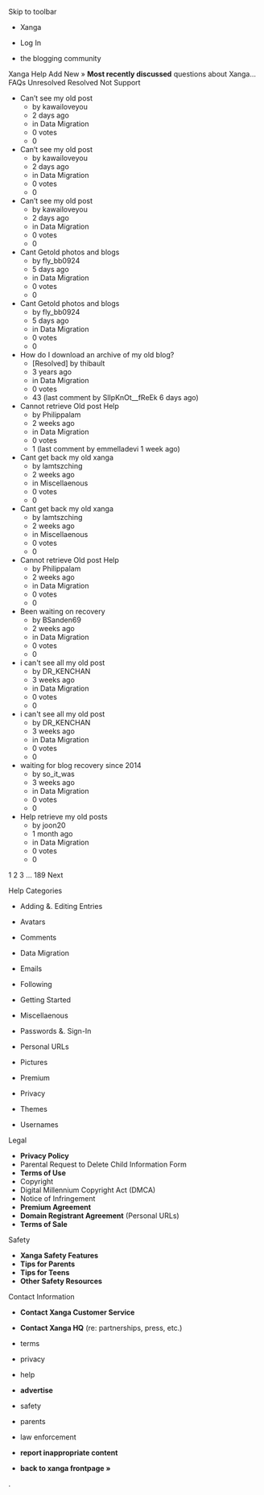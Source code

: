 Skip to toolbar

*   Xanga

*   Log In

*   the blogging community

Xanga Help Add New » **Most recently discussed** questions about Xanga… FAQs Unresolved Resolved Not Support

*   Can’t see my old post
    *   by kawailoveyou
    *   2 days ago
    *   in Data Migration
    *   0 votes
    *   0
*   Can’t see my old post
    *   by kawailoveyou
    *   2 days ago
    *   in Data Migration
    *   0 votes
    *   0
*   Can’t see my old post
    *   by kawailoveyou
    *   2 days ago
    *   in Data Migration
    *   0 votes
    *   0
*   Cant Getold photos and blogs
    *   by fly\_bb0924
    *   5 days ago
    *   in Data Migration
    *   0 votes
    *   0
*   Cant Getold photos and blogs
    *   by fly\_bb0924
    *   5 days ago
    *   in Data Migration
    *   0 votes
    *   0
*   How do I download an archive of my old blog?
    *   \[Resolved\] by thibault
    *   3 years ago
    *   in Data Migration
    *   0 votes
    *   43 (last comment by SlIpKnOt\_\_fReEk 6 days ago)
*   Cannot retrieve Old post Help
    *   by Philippalam
    *   2 weeks ago
    *   in Data Migration
    *   0 votes
    *   1 (last comment by emmelladevi 1 week ago)
*   Cant get back my old xanga
    *   by lamtszching
    *   2 weeks ago
    *   in Miscellaenous
    *   0 votes
    *   0
*   Cant get back my old xanga
    *   by lamtszching
    *   2 weeks ago
    *   in Miscellaenous
    *   0 votes
    *   0
*   Cannot retrieve Old post Help
    *   by Philippalam
    *   2 weeks ago
    *   in Data Migration
    *   0 votes
    *   0
*   Been waiting on recovery
    *   by BSanden69
    *   2 weeks ago
    *   in Data Migration
    *   0 votes
    *   0
*   i can't see all my old post
    *   by DR\_KENCHAN
    *   3 weeks ago
    *   in Data Migration
    *   0 votes
    *   0
*   i can't see all my old post
    *   by DR\_KENCHAN
    *   3 weeks ago
    *   in Data Migration
    *   0 votes
    *   0
*   waiting for blog recovery since 2014
    *   by so\_it\_was
    *   3 weeks ago
    *   in Data Migration
    *   0 votes
    *   0
*   Help retrieve my old posts
    *   by joon20
    *   1 month ago
    *   in Data Migration
    *   0 votes
    *   0

1 2 3 ... 189 Next

Help Categories

*   Adding &. Editing Entries
*   Avatars
*   Comments
*   Data Migration
*   Emails
*   Following
*   Getting Started
*   Miscellaenous

*   Passwords &. Sign-In
*   Personal URLs
*   Pictures
*   Premium
*   Privacy
*   Themes
*   Usernames

Legal

*   **Privacy Policy**
*   Parental Request to Delete Child Information Form
*   **Terms of Use**
*   Copyright
*   Digital Millennium Copyright Act (DMCA)
*   Notice of Infringement
*   **Premium Agreement**
*   **Domain Registrant Agreement** (Personal URLs)
*   **Terms of Sale**

Safety

*   **Xanga Safety Features**
*   **Tips for Parents**
*   **Tips for Teens**
*   **Other Safety Resources**

Contact Information

*   **Contact Xanga Customer Service**
*   **Contact Xanga HQ** (re: partnerships, press, etc.)

*   terms
*   privacy
*   help
*   **advertise**

*   safety
*   parents
*   law enforcement
*   **report inappropriate content**

*   **back to xanga frontpage »**

<img src="http://pixel.quantserve.com/pixel/p-87h-iNOVooym2.gif" style="display: none" height="1" width="1" alt="Quantcast"/>.